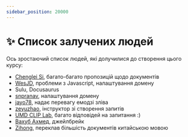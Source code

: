 ```yaml
---
sidebar_position: 20000
---
```


# ✨ Список залучених людей

Ось зростаючий список людей, які долучилися до створення цього курсу:

- [Chenglei Si](https://noviscl.github.io), багато-багато пропозицій щодо документів
- [WesJD](https://wesleysmith.dev), проблеми з Javascript, налаштування домену
- Sulu, Docusaurus
- [snpranav](https://twitter.com/snpranav), налаштування домену
- [jayo78](https://github.com/jayo78), надає перевагу емодзі зліва
- [zeyuzhao](https://github.com/Zeyuzhao), інструктор зі створення запитів
- [UMD CLIP Lab](https://wiki.umiacs.umd.edu/clip/index.php/Main_Page), багато відповідей на запитання :)
- [Вахуб Ахмед](https://github.com/wahub-ahmed), джейлбрейк
- [Zihong](https://github.com/1openwindow), переклав більшість документів китайською мовою
